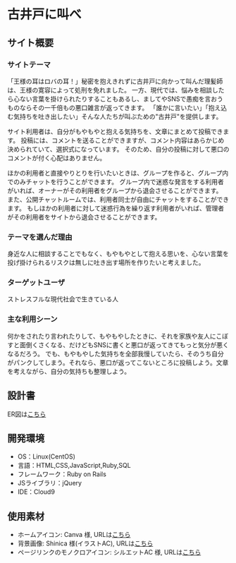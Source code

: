 # 古井戸に叫べ


## サイト概要
### サイトテーマ
「王様の耳はロバの耳！」秘密を抱えきれずに古井戸に向かって叫んだ理髪師は、王様の寛容によって処刑を免れました。
一方、現代では、悩みを相談したら心ない言葉を掛けられたりすることもあるし、ましてやSNSで愚痴を言おうものならその一千倍もの悪口雑言が返ってきます。
「誰かに言いたい」「抱え込む気持ちを吐き出したい」そんな人たちが叫ぶための"古井戸"を提供します。

サイト利用者は、自分がもやもやと抱える気持ちを、文章にまとめて投稿できます。
投稿には、コメントを送ることができますが、コメント内容はあらかじめ決められていて、選択式になっています。
そのため、自分の投稿に対して悪口のコメントが付く心配はありません。

ほかの利用者と直接やりとりを行いたいときは、グループを作ると、グループ内でのみチャットを行うことができます。
グループ内で迷惑な発言をする利用者がいれば、オーナーがその利用者をグループから退会させることができます。
また、公開チャットルームでは、利用者同士が自由にチャットをすることができます。
もしほかの利用者に対して迷惑行為を繰り返す利用者がいれば、管理者がその利用者をサイトから退会させることができます。


### テーマを選んだ理由
身近な人に相談することでもなく、もやもやとして抱える思いを、心ない言葉を投げ掛けられるリスクは無しに吐き出す場所を作りたいと考えました。

### ターゲットユーザ
ストレスフルな現代社会で生きている人

### 主な利用シーン
何かをされたり言われたりして、もやもやしたときに、それを家族や友人にこぼすと面倒くさくなる、だけどもSNSに書くと悪口が返ってきてもっと気分が悪くなるだろう。
でも、もやもやした気持ちを全部我慢していたら、そのうち自分がパンクしてしまう。それなら、悪口が返ってこないところに投稿しよう。文章を考えながら、自分の気持ちも整理しよう。

## 設計書
ER図は[こちら](https://drive.google.com/file/d/1jBjoOTlZo8bTkGwKLtH6d1pZGyyoOoWk/view)

## 開発環境
- OS：Linux(CentOS)
- 言語：HTML,CSS,JavaScript,Ruby,SQL
- フレームワーク：Ruby on Rails
- JSライブラリ：jQuery
- IDE：Cloud9

## 使用素材
- ホームアイコン: Canva 様, URLは[こちら](https://www.canva.com/)
- 背景画像: Shinica 様(イラストAC), URLは[こちら](https://www.ac-illust.com/main/detail.php?id=23383681)
- ページリンクのモノクロアイコン: シルエットAC 様, URLは[こちら](https://www.silhouette-ac.com/)